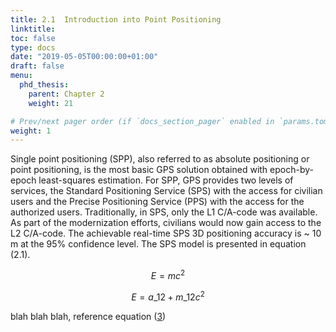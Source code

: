 ```yaml
---
title: 2.1	Introduction into Point Positioning
linktitle:
toc: false
type: docs
date: "2019-05-05T00:00:00+01:00"
draft: false
menu:
  phd_thesis:
    parent: Chapter 2
    weight: 21

# Prev/next pager order (if `docs_section_pager` enabled in `params.toml`)
weight: 1
--- 
```


Single point positioning (SPP), also referred to as absolute positioning or point positioning, is the most basic GPS solution obtained with epoch-by-epoch least-squares estimation. For SPP, GPS provides two levels of services, the Standard Positioning Service (SPS) with the access for civilian users and the Precise Positioning Service (PPS) with the access for the authorized users. Traditionally, in SPS, only the L1 C/A-code was available. As part of the modernization efforts, civilians would now gain access to the L2 C/A-code. The achievable real-time SPS 3D positioning accuracy is ~ 10 m at the 95% confidence level. The SPS model is presented in equation (2.1).



$$E = mc^2 \label{eq3}\tag{3}$$
 

$$E = a\_{12} + m\_{12}c^2$$

blah blah blah, reference equation  ([3](#mjx-eqn-eq3))